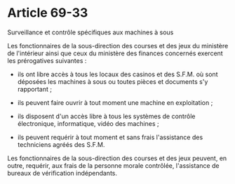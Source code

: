 # Article 69-33

Surveillance et contrôle spécifiques aux machines à sous

Les fonctionnaires de la sous-direction des courses et des jeux du ministère de l'intérieur ainsi que ceux du ministère des finances concernés exercent les prérogatives suivantes :

- ils ont libre accès à tous les locaux des casinos et des S.F.M. où sont déposées les machines à sous ou toutes pièces et documents s'y rapportant ;

- ils peuvent faire ouvrir à tout moment une machine en exploitation ;

- ils disposent d'un accès libre à tous les systèmes de contrôle électronique, informatique, vidéo des machines ;

- ils peuvent requérir à tout moment et sans frais l'assistance des techniciens agréés des S.F.M.

Les fonctionnaires de la sous-direction des courses et des jeux peuvent, en outre, requérir, aux frais de la personne morale contrôlée, l'assistance de bureaux de vérification indépendants.
